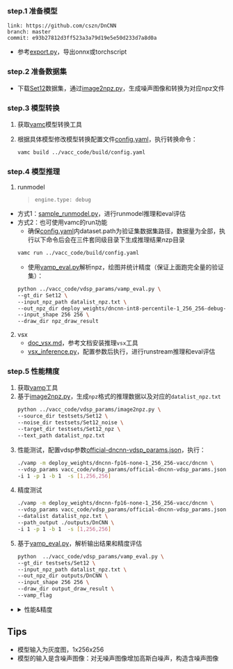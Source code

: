 
### step.1 准备模型
```
link: https://github.com/cszn/DnCNN
branch: master
commit: e93b27812d3ff523a3a79d19e5e50d233d7a8d0a
```

- 参考[export.py](./export.py)，导出onnx或torchscript


### step.2 准备数据集
- 下载[Set12](https://github.com/cszn/DnCNN/tree/master/testsets/Set12)数据集，通过[image2npz.py](../vacc_code/vdsp_params/image2npz.py)，生成噪声图像和转换为对应npz文件

### step.3 模型转换
1. 获取[vamc](../../../docs/doc_vamc.md)模型转换工具

2. 根据具体模型修改模型转换配置文件[config.yaml](../vacc_code/build/config.yaml)，执行转换命令：
    ```bash
    vamc build ../vacc_code/build/config.yaml
    ```

### step.4 模型推理
1. runmodel
   > `engine.type: debug`

  - 方式1：[sample_runmodel.py](../vacc_code/runmodel/sample_runmodel.py)，进行runmodel推理和eval评估
  - 方式2：也可使用vamc的run功能
    - 确保[config.yaml](../vacc_code/build/config.yaml)内dataset.path为验证集数据集路径，数据量为全部，执行以下命令后会在三件套同级目录下生成推理结果nzp目录
    ```bash
    vamc run ../vacc_code/build/config.yaml
    ```
    - 使用[vamp_eval.py](../vacc_code/vdsp_params/vamp_eval.py)解析npz，绘图并统计精度（保证上面跑完全量的验证集）：
    ```bash
    python ../vacc_code/vdsp_params/vamp_eval.py \
    --gt_dir Set12 \
    --input_npz_path datalist_npz.txt \
    --out_npz_dir deploy_weights/dncnn-int8-percentile-1_256_256-debug-result \
    --input_shape 256 256 \
    --draw_dir npz_draw_result
    ```

2. vsx
   - [doc_vsx.md](../../../docs/doc_vsx.md)，参考文档安装推理`vsx`工具
   - [vsx_inference.py](../vacc_code/vsx/vsx_inference.py)，配置参数后执行，进行runstream推理和eval评估


### step.5 性能精度
1. 获取[vamp](../../../docs/doc_vamp.md)工具
2. 基于[image2npz.py](../vacc_code/vdsp_params/image2npz.py)，生成`npz`格式的推理数据以及对应的`datalist_npz.txt`
    ```bash
    python ../vacc_code/vdsp_params/image2npz.py \
    --source_dir testsets/Set12 \
    --noise_dir testsets/Set12_noise \
    --target_dir testsets/Set12_npz \
    --text_path datalist_npz.txt
    ```
3. 性能测试，配置vdsp参数[official-dncnn-vdsp_params.json](../vacc_code/vdsp_params/official-dncnn-vdsp_params.json)，执行：
    ```bash
    ./vamp -m deploy_weights/dncnn-fp16-none-1_256_256-vacc/dncnn \
    --vdsp_params vacc_code/vdsp_params/official-dncnn-vdsp_params.json \
    -i 1 -p 1 -b 1  -s [1,256,256]
    ```
4. 精度测试
    ```bash
    ./vamp -m deploy_weights/dncnn-fp16-none-1_256_256-vacc/dncnn \
    --vdsp_params vacc_code/vdsp_params/official-dncnn-vdsp_params.json \
    --datalist datalist_npz.txt \
    --path_output ./outputs/DnCNN \
    -i 1 -p 1 -b 1  -s [1,256,256]
    ```
5. 基于[vamp_eval.py](../vacc_code/vdsp_params/vamp_eval.py)，解析输出结果和精度评估
    ```bash
    python  ../vacc_code/vdsp_params/vamp_eval.py \
    --gt_dir testsets/Set12 \
    --input_npz_path datalist_npz.txt \
    --out_npz_dir outputs/DnCNN \
    --input_shape 256 256 \
    --draw_dir output_draw_result \
    --vamp_flag
    ```

- <details><summary>性能&精度</summary>

    ```
    
    ./vamp_2.1.0 -m deploy_weights/dncnn-int8-percentile-1_1_256_256-vacc/mod --vdsp_params vacc_code/vdsp_params/official-dncnn-vdsp_params.json -i 1 p 1 -b 1 
    model input shape 0: [3,256,256], dtype: u1
    load model and init graph done
    - number of instances in each device: 1
    devices: [0]
    batch size: 1
    ai utilize (%): 94.4167
    temperature (°C): 48.5142
    card power (W): 54.7673
    die memory used (MB): 1164.75
    throughput (qps): 685.706
    e2e latency (us):
        avg latency: 3551
        min latency: 1444
        max latency: 5715
        p50 latency: 3559
        p90 latency: 5309
        p95 latency: 5347
        p99 latency: 5397
    model latency (us):
        avg latency: 3517
        min latency: 1389
        max latency: 5660
        p50 latency: 3514
        p90 latency: 5272
        p95 latency: 5302
        p99 latency: 5349

    ./vamp_2.1.0 -m deploy_weights/dncnn-fp16-none-1_1_256_256-vacc/mod --vdsp_params vdsp_params/official-dncnn-vdsp_params.json -i 1 p 1 -b 1 
    model input shape 0: [3,256,256], dtype: u1
    load model and init graph done
    - number of instances in each device: 1
    devices: [0]
    batch size: 1
    ai utilize (%): 95.1017
    temperature (°C): 53.0476
    card power (W): 53.8038
    die memory used (MB): 1164.62
    throughput (qps): 152.71
    e2e latency (us):
        avg latency: 16251
        min latency: 4354
        max latency: 23884
        p50 latency: 15214
        p90 latency: 22786
        p95 latency: 22813
        p99 latency: 22859
    model latency (us):
        avg latency: 16210
        min latency: 4303
        max latency: 23799
        p50 latency: 15171
        p90 latency: 22736
        p95 latency: 22766
        p99 latency: 22805

    # Set12 256size sigma = 25
    
    # dncnn.onnx
    mean psnr : 29.68849189845346, mean ssim : 0.8465395489855134

    dncnn-fp16-none-1_1_256_256-debug
    mean psnr: 29.687818679216495, mean ssim: 0.8464874660788763

    dncnn-int8-percentile-1_1_256_256-debug
    mean psnr: 29.57925011136118, mean ssim: 0.8373199017065495
    ```
    </details>


## Tips
- 模型输入为灰度图，1x256x256
- 模型的输入是含噪声图像：对无噪声图像增加高斯白噪声，构造含噪声图像
